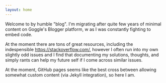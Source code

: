 ```yaml
---
layout: home
---
```


Welcome to by humble "blog".  I'm migrating after quite few years of minimal content on Goggle's Blogger platform, w
as I was constantly fighting to embed code.

At the moment there are tons of great resources, including the indespensible https://stackoverflow.com/, 
however I often run into my own slightly odd issues and I find that documenting my solutions, thoughts, and simply rants
can help my future self if I come across similar issues.

At the moment, GitHub pages seems like the best cross between allowing somewhat custom content (via Jekyll integration), 
so here I am.